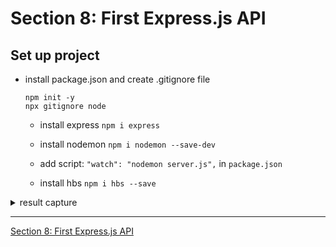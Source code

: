 #   Section 8: First Express.js API

## Set up project

- install package.json and create .gitignore file 
  ```
  npm init -y 
  npx gitignore node
  ````

  - install express `npm i express` 
 
  - install nodemon `npm i nodemon --save-dev`

  - add script: `"watch": "nodemon server.js",` in `package.json`

  - install hbs `npm i hbs --save`


<details>
  <summary> result capture </summary>

-   run `npm run watch` 

-  `http://localhost:3000/`

<p align="center" >
    <img src="../../imags/99_Templating-Engines.png" width="90%" >
</p> 

</details>

---

[Section 8: First Express.js API](../../contents/Section-8_First-Express.js-API.md) 